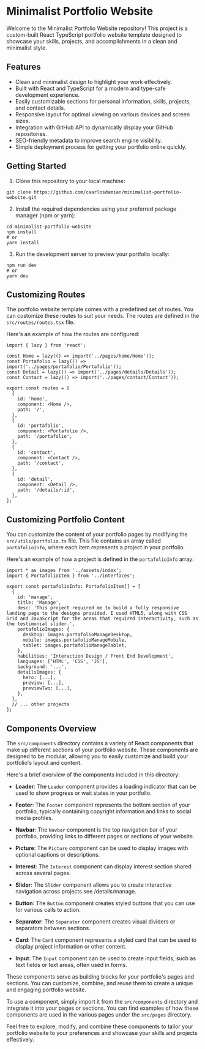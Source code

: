 # Minimalist Portfolio Website

Welcome to the Minimalist Portfolio Website repository! This project is a custom-built React TypeScript portfolio website template designed to showcase your skills, projects, and accomplishments in a clean and minimalist style.

## Features

- Clean and minimalist design to highlight your work effectively.
- Built with React and TypeScript for a modern and type-safe development experience.
- Easily customizable sections for personal information, skills, projects, and contact details.
- Responsive layout for optimal viewing on various devices and screen sizes.
- Integration with GitHub API to dynamically display your GitHub repositories.
- SEO-friendly metadata to improve search engine visibility.
- Simple deployment process for getting your portfolio online quickly.

## Getting Started

1. Clone this repository to your local machine:
```
git clone https://github.com/caarlosdamian/minimalist-portfolio-website.git
```
2. Install the required dependencies using your preferred package manager (npm or yarn):
```
cd minimalist-portfolio-website
npm install
# or
yarn install
```
3. Run the development server to preview your portfolio locally:
```
npm run dev
# or
yarn dev
```


## Customizing Routes

The portfolio website template comes with a predefined set of routes. You can customize these routes to suit your needs. The routes are defined in the `src/routes/routes.tsx` file.

Here's an example of how the routes are configured:

```tsx
import { lazy } from 'react';

const Home = lazy(() => import('../pages/home/Home'));
const Portafolio = lazy(() => import('../pages/portafolio/Portafolio'));
const Detail = lazy(() => import('../pages/details/Details'));
const Contact = lazy(() => import('../pages/contact/Contact'));

export const routes = [
  {
    id: 'home',
    component: <Home />,
    path: '/',
  },
  {
    id: 'portafolio',
    component: <Portafolio />,
    path: '/portafolio',
  },
  {
    id: 'contact',
    component: <Contact />,
    path: '/contact',
  },
  {
    id: 'detail',
    component: <Detail />,
    path: '/details/:id',
  },
];
```


## Customizing Portfolio Content

You can customize the content of your portfolio pages by modifying the `src/utils/portfolio.ts` file. This file contains an array called `portafolioInfo`, where each item represents a project in your portfolio.

Here's an example of how a project is defined in the `portafolioInfo` array:

```tsx
import * as images from '../assets/index';
import { PortafolioItem } from '../interfaces';

export const portafolioInfo: PortafolioItem[] = [
  {
    id: 'manage',
    title: 'Manage',
    desc: 'This project required me to build a fully responsive landing page to the designs provided. I used HTML5, along with CSS Grid and JavaScript for the areas that required interactivity, such as the testimonial slider.',
    portafolioImages: {
      desktop: images.portafolioManageDesktop,
      mobile: images.portafolioManageMobile,
      tablet: images.portafolioManageTablet,
    },
    habilities: 'Interaction Design / Front End Development',
    languages: ['HTML', 'CSS', 'JS'],
    background: '...',
    detailsImages: {
      hero: [...],
      preview: [...],
      previewTwo: [...],
    },
  },
  // ... other projects
];

```

## Components Overview

The `src/components` directory contains a variety of React components that make up different sections of your portfolio website. These components are designed to be modular, allowing you to easily customize and build your portfolio's layout and content.

Here's a brief overview of the components included in this directory:

- **Loader**: The `Loader` component provides a loading indicator that can be used to show progress or wait states in your portfolio.

- **Footer**: The `Footer` component represents the bottom section of your portfolio, typically containing copyright information and links to social media profiles.

- **Navbar**: The `Navbar` component is the top navigation bar of your portfolio, providing links to different pages or sections of your website.

- **Picture**: The `Picture` component can be used to display images with optional captions or descriptions.

- **Interest**: The `Interest` component can display interest section shared across several pages.

- **Slider**: The `Slider` component allows you to create interactive navigation across projects see /details/manage.

- **Button**: The `Button` component creates styled buttons that you can use for various calls to action.

- **Separator**: The `Separator` component creates visual dividers or separators between sections.

- **Card**: The `Card` component represents a styled card that can be used to display project information or other content.

- **Input**: The `Input` component can be used to create input fields, such as text fields or text areas, often used in forms.

These components serve as building blocks for your portfolio's pages and sections. You can customize, combine, and reuse them to create a unique and engaging portfolio website.

To use a component, simply import it from the `src/components` directory and integrate it into your pages or sections. You can find examples of how these components are used in the various pages under the `src/pages` directory.

Feel free to explore, modify, and combine these components to tailor your portfolio website to your preferences and showcase your skills and projects effectively.

